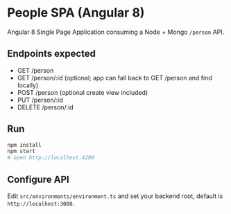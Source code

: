 # People SPA (Angular 8)

Angular 8 Single Page Application consuming a Node + Mongo `/person` API.

## Endpoints expected
- GET    /person
- GET    /person/:id    (optional; app can fall back to GET /person and find locally)
- POST   /person        (optional create view included)
- PUT    /person/:id
- DELETE /person/:id

## Run
```bash
npm install
npm start
# open http://localhost:4200
```

## Configure API
Edit `src/environments/environment.ts` and set your backend root, default is `http://localhost:3000`.
